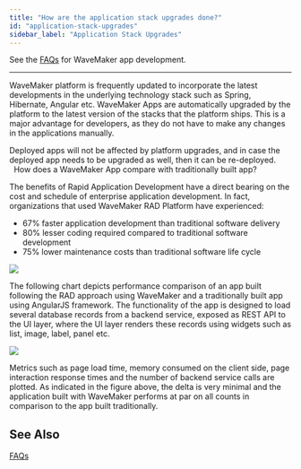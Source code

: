 ```yaml
---
title: "How are the application stack upgrades done?"
id: "application-stack-upgrades"
sidebar_label: "Application Stack Upgrades"
---
```

See the [FAQs](/learn/app-development/wavemaker-app-development-faqs) for WaveMaker app development.      

---

WaveMaker platform is frequently updated to incorporate the latest developments in the underlying technology stack such as Spring, Hibernate, Angular etc. WaveMaker Apps are automatically upgraded by the platform to the latest version of the stacks that the platform ships. This is a major advantage for developers, as they do not have to make any changes in the applications manually.

Deployed apps will not be affected by platform upgrades, and in case the deployed app needs to be upgraded as well, then it can be re-deployed.   How does a WaveMaker App compare with traditionally built app?

The benefits of Rapid Application Development have a direct bearing on the cost and schedule of enterprise application development. In fact, organizations that used WaveMaker RAD Platform have experienced:

- 67% faster application development than traditional software delivery
- 80% lesser coding required compared to traditional software development
- 75% lower maintenance costs than traditional software life cycle

[![](/learn/assets/rad_benefits.png)](/learn/assets/rad_benefits.png)

The following chart depicts performance comparison of an app built following the RAD approach using WaveMaker and a traditionally built app using AngularJS framework. The functionality of the app is designed to load several database records from a backend service, exposed as REST API to the UI layer, where the UI layer renders these records using widgets such as list, image, label, panel etc.

[![](/learn/assets/perf_graph.png)](/learn/assets/perf_graph.png)

Metrics such as page load time, memory consumed on the client side, page interaction response times and the number of backend service calls are plotted. As indicated in the figure above, the delta is very minimal and the application built with WaveMaker performs at par on all counts in comparison to the app built traditionally.   

## See Also
[FAQs](/learn/app-development/wavemaker-app-development-faqs)  